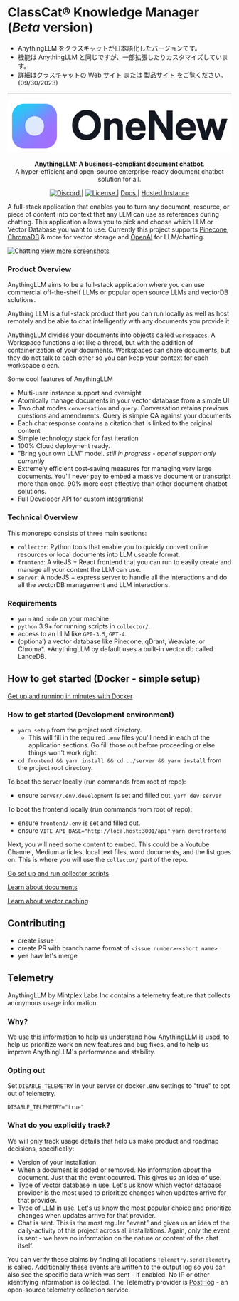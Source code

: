 # ClassCat&reg; Knowledge Manager (*Beta* version)

* AnythingLLM をクラスキャットが日本語化したバージョンです。
* 機能は AnythingLLM と同じですが、一部拡張したりカスタマイズしています。
* 詳細はクラスキャットの [Web サイト](https://www.classcat.com) または [製品サイト](https://docs.classcat.com/) をご覧ください。(09/30/2023)

---

<p align="center">
  <a href="https://useanything.com"><img src="https://github.com/Mintplex-Labs/anything-llm/blob/master/images/wordmark.png?raw=true" alt="AnythingLLM logo"></a>
</p>

<p align="center">
    <b>AnythingLLM: A business-compliant document chatbot</b>. <br />
    A hyper-efficient and open-source enterprise-ready document chatbot solution for all.
</p>

<p align="center">
  <a href="https://discord.gg/6UyHPeGZAC" target="_blank">
      <img src="https://dcbadge.vercel.app/api/server/6UyHPeGZAC?compact=true&style=flat" alt="Discord">
  </a> |
  <a href="https://github.com/Mintplex-Labs/anything-llm/blob/master/LICENSE" target="_blank">
      <img src="https://img.shields.io/static/v1?label=license&message=MIT&color=white" alt="License">
  </a> |
  <a href="https://docs.useanything.com" target="_blank">
    Docs
  </a> |
   <a href="https://my.mintplexlabs.com/aio-checkout?product=anythingllm" target="_blank">
    Hosted Instance
  </a>
</p>

A full-stack application that enables you to turn any document, resource, or piece of content into context that any LLM can use as references during chatting. This application allows you to pick and choose which LLM or Vector Database you want to use. Currently this project supports [Pinecone](https://pinecone.io), [ChromaDB](https://trychroma.com) & more for vector storage and [OpenAI](https://openai.com) for LLM/chatting.


![Chatting](/images/screenshots/chat.png)
[view more screenshots](/images/screenshots/SCREENSHOTS.md)


### Product Overview
AnythingLLM aims to be a full-stack application where you can use commercial off-the-shelf LLMs or popular open source LLMs and vectorDB solutions.

Anything LLM is a full-stack product that you can run locally as well as host remotely and be able to chat intelligently with any documents you provide it.

AnythingLLM divides your documents into objects called `workspaces`. A Workspace functions a lot like a thread, but with the addition of containerization of your documents. Workspaces can share documents, but they do not talk to each other so you can keep your context for each workspace clean.

Some cool features of AnythingLLM
- Multi-user instance support and oversight
- Atomically manage documents in your vector database from a simple UI
- Two chat modes `conversation` and `query`. Conversation retains previous questions and amendments. Query is simple QA against your documents
- Each chat response contains a citation that is linked to the original content
- Simple technology stack for fast iteration
- 100% Cloud deployment ready.
- "Bring your own LLM" model. _still in progress - openai support only currently_
- Extremely efficient cost-saving measures for managing very large documents. You'll never pay to embed a massive document or transcript more than once. 90% more cost effective than other document chatbot solutions.
- Full Developer API for custom integrations!

### Technical Overview
This monorepo consists of three main sections:
- `collector`: Python tools that enable you to quickly convert online resources or local documents into LLM useable format.
- `frontend`: A viteJS + React frontend that you can run to easily create and manage all your content the LLM can use.
- `server`: A nodeJS + express server to handle all the interactions and do all the vectorDB management and LLM interactions.

### Requirements
- `yarn` and `node` on your machine
- `python` 3.9+ for running scripts in `collector/`.
- access to an LLM like `GPT-3.5`, `GPT-4`.
- (optional) a vector database like Pinecone, qDrant, Weaviate, or Chroma*.
*AnythingLLM by default uses a built-in vector db called LanceDB.

## How to get started (Docker - simple setup)
[Get up and running in minutes with Docker](./docker/HOW_TO_USE_DOCKER.md)


### How to get started (Development environment)
- `yarn setup` from the project root directory.
  - This will fill in the required `.env` files you'll need in each of the application sections. Go fill those out before proceeding or else things won't work right.
- `cd frontend && yarn install && cd ../server && yarn install` from the project root directory.

To boot the server locally (run commands from root of repo):
- ensure `server/.env.development` is set and filled out.
`yarn dev:server`
 
To boot the frontend locally (run commands from root of repo):
- ensure `frontend/.env` is set and filled out.
- ensure `VITE_API_BASE="http://localhost:3001/api"`
`yarn dev:frontend`

Next, you will need some content to embed. This could be a Youtube Channel, Medium articles, local text files, word documents, and the list goes on. This is where you will use the `collector/` part of the repo.

[Go set up and run collector scripts](./collector/README.md)

[Learn about documents](./server/storage/documents/DOCUMENTS.md)

[Learn about vector caching](./server/storage/vector-cache/VECTOR_CACHE.md)

## Contributing
- create issue
- create PR with branch name format of `<issue number>-<short name>`
- yee haw let's merge

## Telemetry
AnythingLLM by Mintplex Labs Inc contains a telemetry feature that collects anonymous usage information.

### Why?
We use this information to help us understand how AnythingLLM is used, to help us prioritize work on new features and bug fixes, and to help us improve AnythingLLM's performance and stability.

### Opting out
Set `DISABLE_TELEMETRY` in your server or docker .env settings to "true" to opt out of telemetry.

```
DISABLE_TELEMETRY="true"
```

### What do you explicitly track?
We will only track usage details that help us make product and roadmap decisions, specifically:
- Version of your installation
- When a document is added or removed. No information _about_ the document. Just that the event occurred. This gives us an idea of use.
- Type of vector database in use. Let's us know which vector database provider is the most used to prioritize changes when updates arrive for that provider.
- Type of LLM in use. Let's us know the most popular choice and prioritize changes when updates arrive for that provider.
- Chat is sent. This is the most regular "event" and gives us an idea of the daily-activity of this project across all installations. Again, only the event is sent - we have no information on the nature or content of the chat itself.

You can verify these claims by finding all locations `Telemetry.sendTelemetry` is called. Additionally these events are written to the output log so you can also see the specific data which was sent - if enabled. No IP or other identifying information is collected. The Telemetry provider is [PostHog](https://posthog.com/) - an open-source telemetry collection service.
